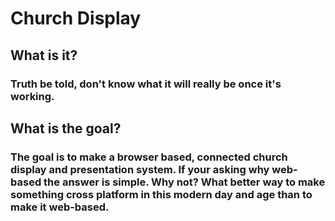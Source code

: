 # Church Display

## What is it?
### Truth be told, don't know what it will really be once it's working.

## What is the goal?
### The goal is to make a browser based, connected church display and presentation system. If your asking why web-based the answer is simple. Why not? What better way to make something cross platform in this modern day and age than to make it web-based.